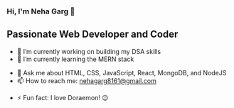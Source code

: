 ### Hi, I'm Neha Garg 👋
## Passionate Web Developer and Coder

<!--
**Nehagarg816/Nehagarg816** is a ✨ _special_ ✨ repository because its `README.md` (this file) appears on your GitHub profile.

Here are some ideas to get you started:

-->
- 🔭 I’m currently working on building my DSA skills
- 🌱 I’m currently learning the MERN stack
<!-- 👯 I’m looking to collaborate on ...-->
<!-- 🤔 I’m looking for help with ...-->
- 💬 Ask me about HTML, CSS, JavaScript, React, MongoDB, and NodeJS
- 📫 How to reach me: nehagarg8161@gmail.com
<!-- 😄 Pronouns: ...-->
- ⚡ Fun fact: I love Doraemon! 😉
